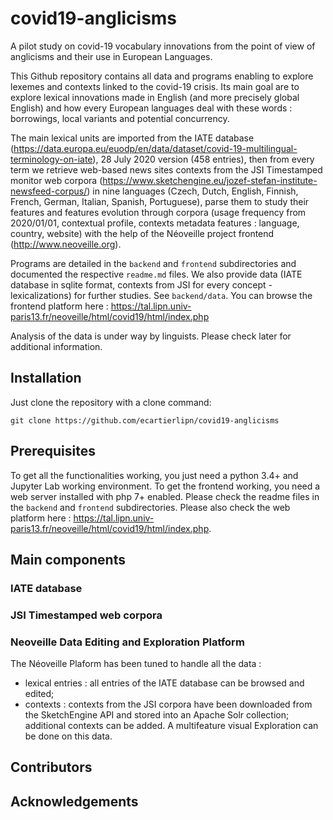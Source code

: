 # covid19-anglicisms
A pilot study on covid-19 vocabulary innovations from the point of view of anglicisms and their use in European Languages.

This Github repository contains all data and programs enabling to explore lexemes and contexts linked to the covid-19 crisis. Its main goal are to explore lexical innovations made in English (and more precisely global English) and how every European languages deal with these words : borrowings, local variants and potential concurrency.

The main lexical units are imported from the IATE database (https://data.europa.eu/euodp/en/data/dataset/covid-19-multilingual-terminology-on-iate), 28 July 2020 version (458 entries), then from every term we retrieve web-based news sites contexts from the JSI Timestamped monitor web corpora (https://www.sketchengine.eu/jozef-stefan-institute-newsfeed-corpus/) in nine languages (Czech, Dutch, English, Finnish, French, German, Italian, Spanish, Portuguese), parse them to study their features and features evolution through corpora (usage frequency from 2020/01/01, contextual profile, contexts metadata features : language, country, website) with the help of the Néoveille project frontend (http://www.neoveille.org).

Programs are detailed in the ```backend``` and ```frontend``` subdirectories and documented the respective ```readme.md``` files. We also provide data (IATE database in sqlite format, contexts from JSI for every concept - lexicalizations) for further studies. See ```backend/data```. You can browse the frontend platform here : https://tal.lipn.univ-paris13.fr/neoveille/html/covid19/html/index.php

Analysis of the data is under way by linguists. Please check later for additional information.

## Installation

Just clone the repository with a clone command:

```
git clone https://github.com/ecartierlipn/covid19-anglicisms
```


## Prerequisites

To get all the functionalities working, you just need a python 3.4+ and Jupyter Lab working environment. To get the frontend working, you need a web server installed with php 7+ enabled. Please check the readme files in the ```backend``` and ```frontend``` subdirectories.
Please also check the web platform here : https://tal.lipn.univ-paris13.fr/neoveille/html/covid19/html/index.php.

## Main components

### IATE database

### JSI Timestamped web corpora

### Neoveille Data Editing and Exploration Platform

The Néoveille Plaform has been tuned to handle all the data :
- lexical entries : all entries of the IATE database can be browsed and edited;
- contexts : contexts from the JSI corpora have been downloaded from the SketchEngine API and stored into an Apache Solr collection; additional contexts can be added. A multifeature visual Exploration can be done on this data.

## Contributors


## Acknowledgements

